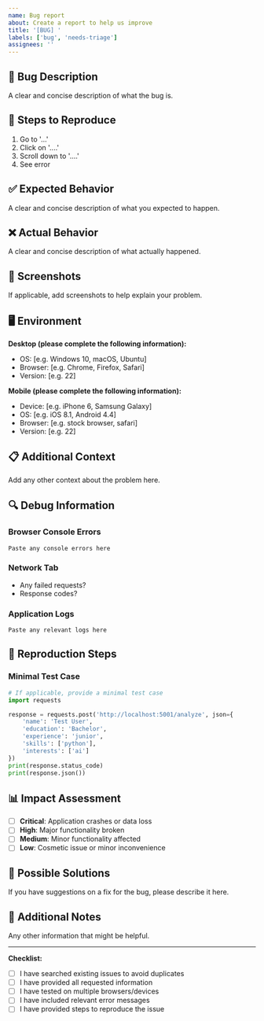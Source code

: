 ```yaml
---
name: Bug report
about: Create a report to help us improve
title: '[BUG] '
labels: ['bug', 'needs-triage']
assignees: ''
---
```


## 🐛 Bug Description

A clear and concise description of what the bug is.

## 🔄 Steps to Reproduce

1. Go to '...'
2. Click on '....'
3. Scroll down to '....'
4. See error

## ✅ Expected Behavior

A clear and concise description of what you expected to happen.

## ❌ Actual Behavior

A clear and concise description of what actually happened.

## 📸 Screenshots

If applicable, add screenshots to help explain your problem.

## 🖥️ Environment

**Desktop (please complete the following information):**
 - OS: [e.g. Windows 10, macOS, Ubuntu]
 - Browser: [e.g. Chrome, Firefox, Safari]
 - Version: [e.g. 22]

**Mobile (please complete the following information):**
 - Device: [e.g. iPhone 6, Samsung Galaxy]
 - OS: [e.g. iOS 8.1, Android 4.4]
 - Browser: [e.g. stock browser, safari]
 - Version: [e.g. 22]

## 📋 Additional Context

Add any other context about the problem here.

## 🔍 Debug Information

### Browser Console Errors
```
Paste any console errors here
```

### Network Tab
- Any failed requests?
- Response codes?

### Application Logs
```
Paste any relevant logs here
```

## 🧪 Reproduction Steps

### Minimal Test Case
```python
# If applicable, provide a minimal test case
import requests

response = requests.post('http://localhost:5001/analyze', json={
    'name': 'Test User',
    'education': 'Bachelor',
    'experience': 'junior',
    'skills': ['python'],
    'interests': ['ai']
})
print(response.status_code)
print(response.json())
```

## 📊 Impact Assessment

- [ ] **Critical**: Application crashes or data loss
- [ ] **High**: Major functionality broken
- [ ] **Medium**: Minor functionality affected
- [ ] **Low**: Cosmetic issue or minor inconvenience

## 🔧 Possible Solutions

If you have suggestions on a fix for the bug, please describe it here.

## 📝 Additional Notes

Any other information that might be helpful.

---

**Checklist:**
- [ ] I have searched existing issues to avoid duplicates
- [ ] I have provided all requested information
- [ ] I have tested on multiple browsers/devices
- [ ] I have included relevant error messages
- [ ] I have provided steps to reproduce the issue 